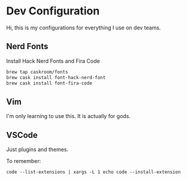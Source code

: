 # Dev Configuration

Hi, this is my configurations for everything I use on dev teams.

## Nerd Fonts

Install Hack Nerd Fonts and Fira Code

```bash
brew tap caskroom/fonts
brew cask install font-hack-nerd-font
brew cask install font-fira-code
```

## Vim

I'm only learning to use this. It is actually for gods.

## VSCode

Just plugins and themes.

To remember:

`code --list-extensions | xargs -L 1 echo code --install-extension`